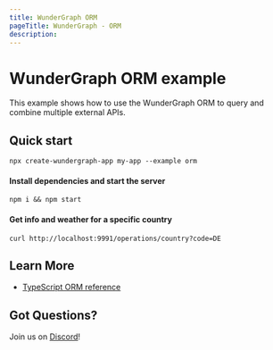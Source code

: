 ```yaml
---
title: WunderGraph ORM
pageTitle: WunderGraph - ORM
description:
---
```


# WunderGraph ORM example

This example shows how to use the WunderGraph ORM to query and combine multiple external APIs.

## Quick start

```shell
npx create-wundergraph-app my-app --example orm
```

#### Install dependencies and start the server

```shell
npm i && npm start
```

#### Get info and weather for a specific country

```shell
curl http://localhost:9991/operations/country?code=DE
```

## Learn More

- [TypeScript ORM reference](/docs/typescript-orm-reference)

## Got Questions?

Join us on [Discord](https://wundergraph.com/discord)!
